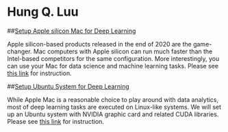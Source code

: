 # Hung Q. Luu

##[Setup Apple silicon Mac for Deep Learning](https://github.com/luuqh/luuqh.github.io/blob/main/m1tf.md)

Apple silicon-based products released in the end of 2020 are the game-changer. Mac computers with Apple silicon can run much faster than the Intel-based competitors for the same configuration. More interestingly, you can use your Mac for data science and machine learning tasks. Please see [this link]((https://github.com/luuqh/luuqh.github.io/blob/main/m1tf.md)) for instruction.


##[Setup Ubuntu System for Deep Learning](https://github.com/luuqh/luuqh.github.io/blob/main/utf.md)

While Apple Mac is a reasonable choice to play around with data analytics, most of deep learning tasks are executed on Linux-like systems. We will set up an Ubuntu system with NVIDIA graphic card and related CUDA libraries. Please see [this link](https://github.com/luuqh/luuqh.github.io/blob/main/utf.md) for instruction.
```
